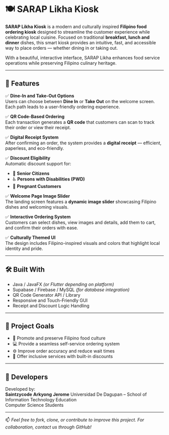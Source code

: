 # 🍽️ SARAP Likha Kiosk

**SARAP Likha Kiosk** is a modern and culturally inspired **Filipino food ordering kiosk** designed to streamline the customer experience while celebrating local cuisine. Focused on traditional **breakfast, lunch and dinner** dishes, this smart kiosk provides an intuitive, fast, and accessible way to place orders — whether dining in or taking out.

With a beautiful, interactive interface, SARAP Likha enhances food service operations while preserving Filipino culinary heritage.

---

## 📌 Features

✅ **Dine-In and Take-Out Options**  
Users can choose between **Dine In** or **Take Out** on the welcome screen. Each path leads to a user-friendly ordering experience.

✅ **QR Code-Based Ordering**  
Each transaction generates a **QR code** that customers can scan to track their order or view their receipt.

✅ **Digital Receipt System**  
After confirming an order, the system provides a **digital receipt** — efficient, paperless, and eco-friendly.

✅ **Discount Eligibility**  
Automatic discount support for:
- 🧓 **Senior Citizens**
- ♿ **Persons with Disabilities (PWD)**
- 🤰 **Pregnant Customers**

✅ **Welcome Page Image Slider**  
The landing screen features a **dynamic image slider** showcasing Filipino dishes and welcoming visuals.

✅ **Interactive Ordering System**  
Customers can select dishes, view images and details, add them to cart, and confirm their orders with ease.

✅ **Culturally Themed UI**  
The design includes Filipino-inspired visuals and colors that highlight local identity and pride.

---

## 🛠️ Built With

- Java / JavaFX *(or Flutter depending on platform)*
- Supabase / Firebase / MySQL *(for database integration)*
- QR Code Generator API / Library
- Responsive and Touch-Friendly GUI
- Receipt and Discount Logic Handling

---

## 🎯 Project Goals

- 🥘 Promote and preserve Filipino food culture  
- 💻 Provide a seamless self-service ordering system  
- ⚙️ Improve order accuracy and reduce wait times  
- 🤝 Offer inclusive services with built-in discounts  

---

## 👥 Developers

Developed by:  
**Saintzycode**
**Arkyong**
**Jerome**
Universidad De Dagupan – School of Information Technology Education  
Computer Science Students  

---

📫 *Feel free to fork, clone, or contribute to improve this project. For collaboration, contact us through GitHub!*

